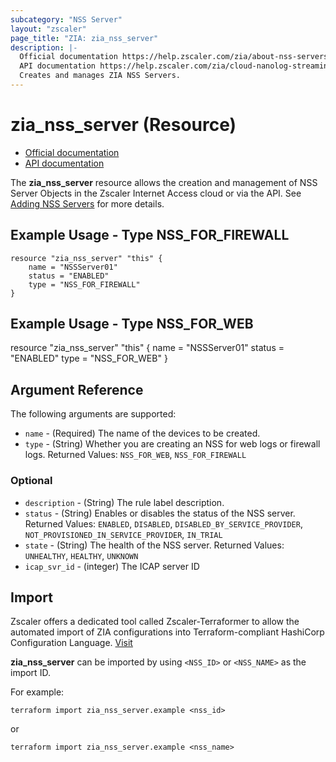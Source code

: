```yaml
---
subcategory: "NSS Server"
layout: "zscaler"
page_title: "ZIA: zia_nss_server"
description: |-
  Official documentation https://help.zscaler.com/zia/about-nss-servers
  API documentation https://help.zscaler.com/zia/cloud-nanolog-streaming-service-nss#/nssServers-get
  Creates and manages ZIA NSS Servers.
---
```


# zia_nss_server (Resource)

* [Official documentation](https://help.zscaler.com/zia/about-nss-servers)
* [API documentation](https://help.zscaler.com/zia/cloud-nanolog-streaming-service-nss#/nssServers-get)

The **zia_nss_server** resource allows the creation and management of NSS Server Objects in the Zscaler Internet Access cloud or via the API.
See [Adding NSS Servers](https://help.zscaler.com/zia/adding-nss-servers) for more details.

## Example Usage - Type NSS_FOR_FIREWALL

```hcl
resource "zia_nss_server" "this" {
    name = "NSSServer01"
    status = "ENABLED"
    type = "NSS_FOR_FIREWALL"
}
```

## Example Usage - Type NSS_FOR_WEB

resource "zia_nss_server" "this" {
    name = "NSSServer01"
    status = "ENABLED"
    type = "NSS_FOR_WEB"
}

## Argument Reference

The following arguments are supported:

* `name` - (Required) The name of the devices to be created.
* `type` - (String) Whether you are creating an NSS for web logs or firewall logs. Returned Values:  `NSS_FOR_WEB`, `NSS_FOR_FIREWALL`

### Optional

* `description` - (String) The rule label description.
* `status` - (String) Enables or disables the status of the NSS server. Returned Values: `ENABLED`, `DISABLED`, `DISABLED_BY_SERVICE_PROVIDER`, `NOT_PROVISIONED_IN_SERVICE_PROVIDER`, `IN_TRIAL`
* `state` - (String) The health of the NSS server. Returned Values:  `UNHEALTHY`, `HEALTHY`, `UNKNOWN`
* `icap_svr_id` - (integer) The ICAP server ID

## Import

Zscaler offers a dedicated tool called Zscaler-Terraformer to allow the automated import of ZIA configurations into Terraform-compliant HashiCorp Configuration Language.
[Visit](https://github.com/zscaler/zscaler-terraformer)

**zia_nss_server** can be imported by using `<NSS_ID>` or `<NSS_NAME>` as the import ID.

For example:

```shell
terraform import zia_nss_server.example <nss_id>
```

or

```shell
terraform import zia_nss_server.example <nss_name>
```
